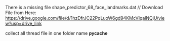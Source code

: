 There is a missing file shape_predictor_68_face_landmarks.dat  // Download File from Here: https://drive.google.com/file/d/1hzDfrJC22PqLuoW6gd94KMcVIqalNQjU/view?usp=drive_link

collect all thread file in one folder name __pycache__
